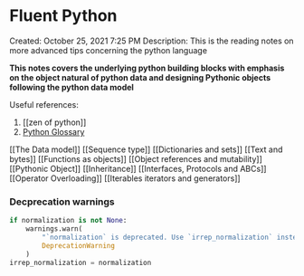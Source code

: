 # Fluent Python
Created: October 25, 2021 7:25 PM
Description: This is the reading notes on more advanced tips concerning the python language

**This notes covers the underlying python building blocks with emphasis on the object natural of python data and designing Pythonic objects following the python data model**

Useful references:
1. [[zen of python]]
2. [Python Glossary](https://docs.python.org/3/glossary.html#glossary)

[[The Data model]]
[[Sequence type]]
[[Dictionaries and sets]]
[[Text and bytes]]
[[Functions as objects]]
[[Object references and mutability]]
[[Pythonic Object]]
[[Inheritance]]
[[Interfaces, Protocols and ABCs]]
[[Operator Overloading]]
[[Iterables iterators and generators]]

### Decprecation warnings
```python
if normalization is not None:
	warnings.warn(
		"`normalization` is deprecated. Use `irrep_normalization` instead.",
		DeprecationWarning
	)
irrep_normalization = normalization
```
